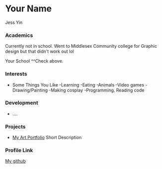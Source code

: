 # Your Name
Jess Yin

### Academics
Currently not in school. Went to Middlesex Community college for Graphic design
 but that didn't work out lol

Your School
^^Check above.

### Interests

- Some Things You Like
-Learning
-Eating
-Animals
-Video games
-Drawing/Painting
-Making cosplay
-Programming. Reading code

### Development

- ....

### Projects

- [My Art Portfolio](https://jcat1504.github.io/artgallery/) Short Description

### Profile Link

[My github](https://github.com/jcat1504)
